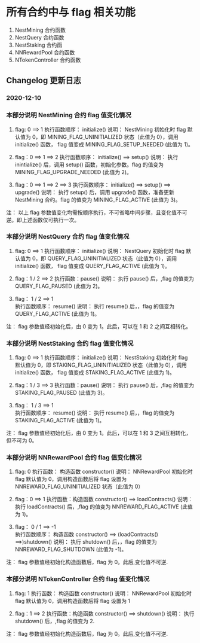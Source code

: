 #  所有合约中与 flag 相关功能
1. NestMining 合约函数
2. NestQuery 合约函数
3. NestStaking 合约函
4. NNRewardPool 合约函数
5. NTokenController 合约函数


## Changelog 更新日志

### 2020-12-10


### 本部分说明 NestMining 合约 flag 值变化情况

1. flag: 0 ==> 1
执行函数顺序： initialize()
说明： NestMining 初始化时 flag 默认值为 0，即 MINING_FLAG_UNINITIALIZED 状态（此值为 0），调用 initialize() 函数， flag 值变成 MINING_FLAG_SETUP_NEEDED (此值为 1)。

2. flag：0 ==> 1 ==> 2
执行函数顺序： initialize()  ==> setup()
说明： 执行 inintialize() 后，调用 setup() 函数，初始化参数。flag 的值变为 MINING_FLAG_UPGRADE_NEEDED (此值为 2)。

3. flag：0 ==> 1 ==> 2  ==> 3
执行函数顺序： initialize()  ==> setup() ==> upgrade()
说明： 执行 setup() 后，调用 upgrade() 函数，准备更新 NestMining 合约。flag 的值变为 MINING_FLAG_ACTIVE (此值为 3)。


注： 以上 flag 参数值变化均需按顺序执行，不可省略中间步骤，且变化值不可逆。即上述函数仅可执行一次。



### 本部分说明 NestQuery 合约 flag 值变化情况

1. flag: 0 ==> 1
执行函数顺序： initialize() 
说明： NestQuery 初始化时 flag 默认值为 0，即 QUERY_FLAG_UNINITIALIZED 状态（此值为 0），调用 initialize() 函数， flag 值变成 QUERY_FLAG_ACTIVE (此值为 1)。

2. flag：1 / 2 ==> 2
执行函数：pause()
说明： 执行 pause() 后，,flag 的值变为 QUERY_FLAG_PAUSED (此值为 2)。

3. flag： 1 / 2 ==> 1  
执行函数顺序： resume()
说明： 执行 resume() 后，，flag 的值变为 QUERY_FLAG_ACTIVE (此值为 1)。


注： flag 参数值经初始化后，由 0 变为 1。此后，可以在 1 和 2 之间互相转化。



### 本部分说明 NestStaking 合约 flag 值变化情况

1. flag: 0 ==> 1
执行函数顺序： initialize()
说明： NestStaking 初始化时 flag 默认值为 0，即 STAKING_FLAG_UNINITIALIZED 状态（此值为 0），调用 initialize() 函数， flag 值变成 STAKING_FLAG_ACTIVE (此值为 1)。

2. flag：1 / 3 ==> 3
执行函数：pause()
说明： 执行 pause() 后，,flag 的值变为 STAKING_FLAG_PAUSED (此值为 3)。

3. flag： 1 / 3 ==> 1  
执行函数顺序： resume()
说明： 执行 resume() 后，，flag 的值变为 STAKING_FLAG_ACTIVE (此值为 1)。


注： flag 参数值经初始化后，由 0 变为 1。此后，可以在 1 和 3 之间互相转化，但不可为 0。



### 本部分说明 NNRewardPool 合约 flag 值变化情况

1. flag: 0
执行函数： 构造函数 constructor()
说明： NNRewardPool 初始化时 flag 默认值为 0，调用构造函数后将 flag 设置为 NNREWARD_FLAG_UNINITIALIZED 状态（此值为 0）

2. flag：0 ==> 1
执行函数：构造函数 constructor() ==> loadContracts()
说明： 执行 loadContracts() 后，,flag 的值变为 NNREWARD_FLAG_ACTIVE (此值为 1)。

3. flag： 0 / 1 ==> -1  
执行函数顺序： 构造函数 constructor() ==> (loadContracts() ==>)shutdown()
说明： 执行 shutdown() 后，，flag 的值变为 NNREWARD_FLAG_SHUTDOWN (此值为 -1)。


注： flag 参数值经初始化构造函数后，flag 为 0。此后,变化值不可逆.



### 本部分说明 NTokenController 合约 flag 值变化情况
1. flag: 1
执行函数： 构造函数 constructor()
说明： NNRewardPool 初始化时 flag 默认值为 0，调用构造函数后将 flag 设置为 1

2. flag：1 ==> 2
执行函数：构造函数 constructor() ==> shutdown()
说明： 执行 shutdown() 后，,flag 的值变为 2.


注： flag 参数值经初始化构造函数后，flag 为 0。此后,变化值不可逆.
